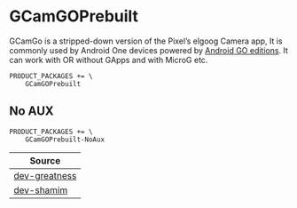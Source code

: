 # GCamGOPrebuilt

GCamGo is a stripped-down version of the Pixel’s elgoog Camera app, It is commonly used by Android One devices powered by [Android GO editions](https://www.android.com/versions/go-edition/). 
It can work with OR without GApps and with MicroG etc.


```
PRODUCT_PACKAGES += \
    GCamGOPrebuilt
```

## No AUX
```
PRODUCT_PACKAGES += \
    GCamGOPrebuilt-NoAux
```

| Source |
| ------ |
| [dev-greatness](https://www.celsoazevedo.com/files/android/google-camera/dev-greatness/) |
| [dev-shamim](https://www.celsoazevedo.com/files/android/google-camera/dev-shamim/) |
